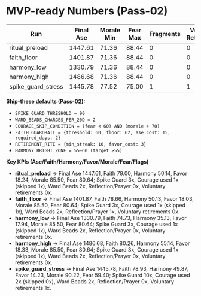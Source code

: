 # MVP-ready Numbers (Pass-02)

| Run | Final Ase | Morale Min | Fear Max | Fragments | Voluntary Retirements |
| --- | --- | --- | --- | --- | --- |
| ritual_preload | 1447.61 | 71.36 | 88.44 | 0 | 0 |
| faith_floor | 1401.87 | 71.36 | 88.44 | 0 | 0 |
| harmony_low | 1330.79 | 71.36 | 88.44 | 0 | 0 |
| harmony_high | 1486.68 | 71.36 | 88.44 | 0 | 0 |
| spike_guard_stress | 1445.78 | 77.52 | 75.00 | 1 | 1 |

**Ship-these defaults (Pass-02):**
- `SPIKE_GUARD_THRESHOLD = 90`
- `WARD_BEADS_CHARGES_PER_20D = 2`
- `COURAGE_SKIP_CONDITION = (fear < 60) AND (morale > 70)`
- `FAITH_GUARDRAIL = {threshold: 60, floor: 62, ase_cost: 15, required_days: 2}`
- `RETIREMENT_RITE = {min_streak: 10, favor_cost: 3}`
- `HARMONY_BRIGHT_ZONE = 55–60 (target ≥55)`

**Key KPIs (Ase/Faith/Harmony/Favor/Morale/Fear/Flags)**

- **ritual_preload** → Final Ase 1447.61, Faith 79.00, Harmony 50.14, Favor 18.24, Morale 85.50, Fear 80.64; Spike Guard 3x, Courage used 1x (skipped 1x), Ward Beads 2x, Reflection/Prayer 0x, Voluntary retirements 0x.
- **faith_floor** → Final Ase 1401.87, Faith 78.66, Harmony 50.13, Favor 18.03, Morale 85.50, Fear 80.64; Spike Guard 3x, Courage used 1x (skipped 1x), Ward Beads 2x, Reflection/Prayer 1x, Voluntary retirements 0x.
- **harmony_low** → Final Ase 1330.79, Faith 74.73, Harmony 35.13, Favor 17.94, Morale 85.50, Fear 80.64; Spike Guard 3x, Courage used 1x (skipped 1x), Ward Beads 2x, Reflection/Prayer 0x, Voluntary retirements 0x.
- **harmony_high** → Final Ase 1486.68, Faith 80.26, Harmony 55.14, Favor 18.33, Morale 85.50, Fear 80.64; Spike Guard 3x, Courage used 1x (skipped 1x), Ward Beads 2x, Reflection/Prayer 0x, Voluntary retirements 0x.
- **spike_guard_stress** → Final Ase 1445.78, Faith 78.93, Harmony 49.87, Favor 14.23, Morale 90.22, Fear 59.40; Spike Guard 10x, Courage used 2x (skipped 0x), Ward Beads 2x, Reflection/Prayer 0x, Voluntary retirements 1x.
